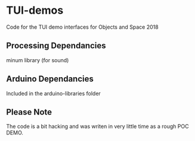 # TUI-demos
Code for the TUI demo interfaces for Objects and Space 2018

Processing Dependancies
------------------------------
minum library (for sound)

Arduino Dependancies
--------------------------
Included in the arduino-libraries folder

Please Note
---------------
The code is a bit hacking and was writen in very little time as a rough POC DEMO. 
